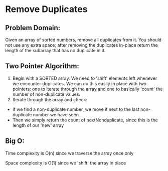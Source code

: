 # Remove Duplicates

## Problem Domain: 

Given an array of sorted numbers, remove all duplicates from it. You should not use any extra space; after removing the duplicates in-place return the length of the subarray that has no duplicate in it.

## Two Pointer Algorithm:

1. Begin with a SORTED array. We need to 'shift' elements left whenever we encounter duplicates. We can do this easily in place with two pointers: one to iterate through the array and one to basically 'count' the number of non-duplicate values.
2. Iterate through the array and check:
* if we find a non-duplicate number, we move it next to the last non-duplicate number we have seen
* Then we simply return the count of nextNonduplicate, since this is the length of our 'new' array

## Big O:
Time complexity is O(n) since we traverse the array once only

Space complexity is O(1) since we 'shift' the array in place
